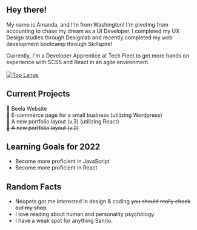 ## Hey there!
My name is Amanda, and I'm from Washington! I'm pivoting from accounting to chase my dream as a UI Developer. I completed my UX Design studies through Designlab and recently completed my web development bootcamp through Skillspire! 

Currently, I'm a Developer Apprentice at Tech Fleet to get more hands on experience with SCSS and React in an agile environment. <br /><br />
[![Top Langs](https://github-readme-stats.vercel.app/api/top-langs/?username=mandakima&layout=compact&count_private=true&theme=rose_pine)](https://github.com/anuraghazra/github-readme-stats)

## Current Projects
🐝 Beela Website <br /> 
👜 E-commerce page for a small business (utilizing Wordpress) <br />
🎨 A new portfolio layout (v.3) (utilizing React) <br />
~~🎨 A new portfolio layout (v.2)~~<br />

## Learning Goals for 2022
- Become more proficient in JavaScript <br /> 
- Become more proficient in React <br /> 

## Random Facts 
* Neopets got me interested in design & coding ~~you should really check out my shop~~
* I love reading about human and personality psychology.
* I have a weak spot for anything Sanrio.
